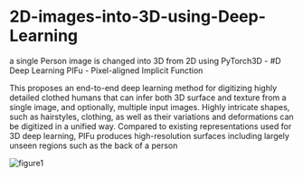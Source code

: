 # 2D-images-into-3D-using-Deep-Learning
a single Person image is changed into 3D from 2D using PyTorch3D - #D Deep Learning
PIFu - Pixel-aligned Implicit Function

This proposes an end-to-end deep learning method
for digitizing highly detailed clothed humans that can infer
both 3D surface and texture from a single image, and
optionally, multiple input images. Highly intricate shapes,
such as hairstyles, clothing, as well as their variations and
deformations can be digitized in a unified way. Compared
to existing representations used for 3D deep learning, PIFu
produces high-resolution surfaces including largely unseen
regions such as the back of a person



![figure1](https://user-images.githubusercontent.com/52565814/166617075-838e576a-6650-4e4d-971b-0774aaaa7160.PNG)
